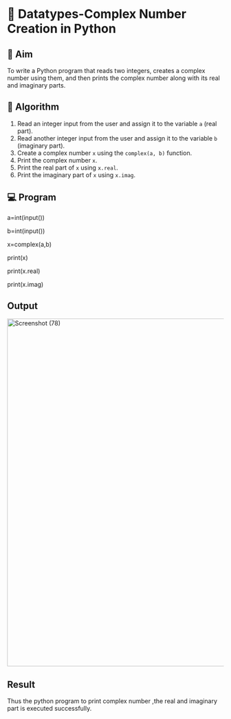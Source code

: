 # 🧮 Datatypes-Complex Number Creation in Python

## 🎯 Aim
To write a Python program that reads two integers, creates a complex number using them, and then prints the complex number along with its real and imaginary parts.

## 🧠 Algorithm
1. Read an integer input from the user and assign it to the variable `a` (real part).
2. Read another integer input from the user and assign it to the variable `b` (imaginary part).
3. Create a complex number `x` using the `complex(a, b)` function.
4. Print the complex number `x`.
5. Print the real part of `x` using `x.real`.
6. Print the imaginary part of `x` using `x.imag`.

## 💻 Program
a=int(input())

b=int(input())

x=complex(a,b)

print(x)

print(x.real)

print(x.imag)

## Output

<img width="1086" height="807" alt="Screenshot (78)" src="https://github.com/user-attachments/assets/096fadc5-39e3-4e5c-9eb2-230776530cbe" />


## Result
Thus the python program to print complex number ,the real and imaginary part is executed successfully.
